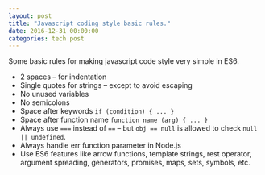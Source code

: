 ```yaml
---
layout: post
title: "Javascript coding style basic rules."
date: 2016-12-31 00:00:00
categories: tech post
---
```


Some basic rules for making javascript code style very simple in ES6.

* 2 spaces – for indentation
* Single quotes for strings – except to avoid escaping
* No unused variables
* No semicolons
* Space after keywords ```if (condition) { ... }```
* Space after function name ```function name (arg) { ... }```
* Always use ```===``` instead of ```==``` – but ```obj == null``` is allowed to check ```null || undefined```.
* Always handle err function parameter in Node.js
* Use ES6 features like arrow functions, template strings, rest operator, argument spreading, generators, promises,  maps, sets, symbols, etc.
